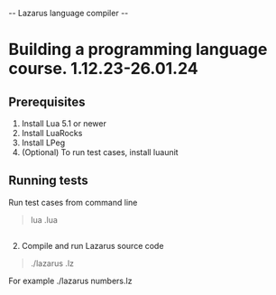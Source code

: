 -- Lazarus language compiler --
# Building a programming language course. 1.12.23-26.01.24

## Prerequisites
1. Install Lua 5.1 or newer
2. Install LuaRocks
3. Install LPeg
4. (Optional) To run test cases, install luaunit

## Running tests
Run test cases from command line
>lua <file starts with test_>.lua

## 
2. Compile and run Lazarus source code
> ./lazarus <filename>.lz

For example ./lazarus numbers.lz

